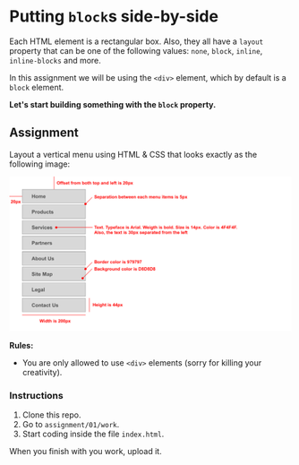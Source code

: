 # Putting `block`s side-by-side

Each HTML element is a rectangular box. Also, they all have a `layout` property that can be one of the following values: `none`, `block`, `inline`, `inline-blocks` and more.

In this assignment we will be using the `<div>` element, which by default is a `block` element.

**Let's start building something with the `block` property.**

## Assignment

Layout a vertical menu using HTML & CSS that looks exactly as the following image:

![Sample](https://raw.githubusercontent.com/mariuzzo/Layout-with-HTML-CSS/master/assignment/01/sample/sample.png)

**Rules:**

 - You are only allowed to use `<div>` elements (sorry for killing your creativity).

### Instructions

 1. Clone this repo.
 2. Go to `assignment/01/work`.
 3. Start coding inside the file `index.html`.

When you finish with you work, upload it.
